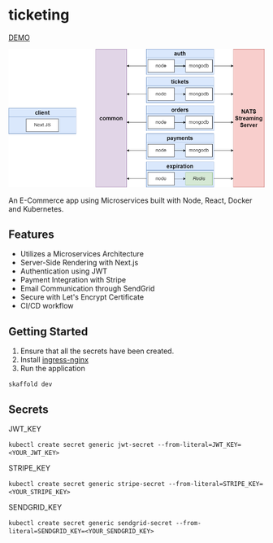 # ticketing

[DEMO](https://youtu.be/Rmlj7L1OndE)

![diagrams](./diagrams/ticketing-design.png)

An E-Commerce app using Microservices built with Node, React, Docker and Kubernetes.

## Features

* Utilizes a Microservices Architecture
* Server-Side Rendering with Next.js
* Authentication using JWT
* Payment Integration with Stripe
* Email Communication through SendGrid
* Secure with Let's Encrypt Certificate
* CI/CD workflow

## Getting Started

1. Ensure that all the secrets have been created.
2. Install [ingress-nginx](https://github.com/kubernetes/ingress-nginx)
3. Run the application
```
skaffold dev
```

## Secrets

JWT_KEY
```
kubectl create secret generic jwt-secret --from-literal=JWT_KEY=<YOUR_JWT_KEY>
```
STRIPE_KEY
```
kubectl create secret generic stripe-secret --from-literal=STRIPE_KEY=<YOUR_STRIPE_KEY>
```
SENDGRID_KEY
```
kubectl create secret generic sendgrid-secret --from-literal=SENDGRID_KEY=<YOUR_SENDGRID_KEY>
```
